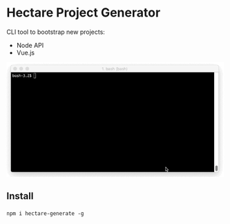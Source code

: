 # Hectare Project Generator

CLI tool to bootstrap new projects:

- Node API
- Vue.js

![gif](./demo.gif)

## Install

`npm i hectare-generate -g`
